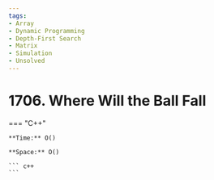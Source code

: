```yaml
---
tags:
- Array
- Dynamic Programming
- Depth-First Search
- Matrix
- Simulation
- Unsolved
---
```



# 1706. Where Will the Ball Fall

=== "C++"

    **Time:** O()

    **Space:** O()

    ``` c++
    ```